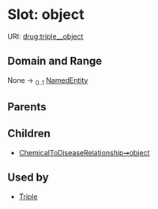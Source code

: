 
# Slot: object




URI: [drug:triple__object](http://w3id.org/ontogpt/drug/triple__object)


## Domain and Range

None &#8594;  <sub>0..1</sub> [NamedEntity](NamedEntity.md)

## Parents


## Children

 *  [ChemicalToDiseaseRelationship➞object](ChemicalToDiseaseRelationship_object.md)

## Used by

 * [Triple](Triple.md)

